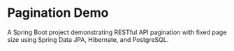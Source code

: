 # Pagination Demo

A Spring Boot project demonstrating RESTful API pagination with fixed page size using Spring Data JPA, Hibernate, and PostgreSQL.
